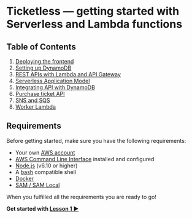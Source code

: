 # Ticketless — getting started with Serverless and Lambda functions


## Table of Contents

 1. [Deploying the frontend](01-deploying-frontend)
 2. [Setting up DynamoDB](02-setting-up-dynamodb)
 3. [REST APIs with Lambda and API Gateway](03-apis-lambda)
 4. [Serverless Application Model](04-serverless-application-model)
 5. [Integrating API with DynamoDB](05-api-with-dynamodb)
 6. [Purchase ticket API](06-purchase-ticket-api)
 7. [SNS and SQS](07-sns-and-sqs)
 8. [Worker Lambda](08-worker-lambda)


## Requirements

Before getting started, make sure you have the following requirements:

 - Your own [AWS account](https://aws.amazon.com/free)
 - [AWS Command Line Interface](https://aws.amazon.com/cli) installed and configured
 - [Node.js](https://nodejs.org) (v6.10 or higher)
 - A [bash](https://www.gnu.org/software/bash) compatible shell
 - [Docker](https://www.docker.com/)
 - [SAM / SAM Local](https://github.com/awslabs/aws-sam-local)

When you fulfilled all the requirements you are ready to go!

**Get started with [Lesson 1 ▶︎](../01-deploying-frontend)**
